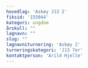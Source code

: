 ```yaml
---
hovedlag: 'Askøy J13 2'
fiksid: '155044'
kategori: ungdom
årskull: ""
lagnavn: ""
slug: ""
lagnavniturnering: 'Askøy 2'
turneringskategori: 'J13 7er'
kontaktperson: 'Arild Hjelle'
---
```


